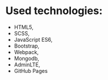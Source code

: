 # Used technologies:
- HTML5,
- SCSS,
- JavaScript ES6,
- Bootstrap,
- Webpack,
- Mongodb,
- AdminLTE,
- GitHub Pages
